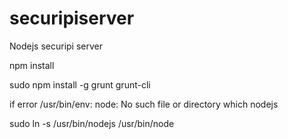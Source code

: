 securipiserver
==============

Nodejs securipi server

npm install

sudo npm install -g grunt grunt-cli

if error /usr/bin/env: node: No such file or directory
which nodejs

sudo ln -s /usr/bin/nodejs /usr/bin/node
